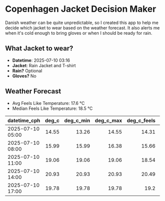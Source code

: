 
# Copenhagen Jacket Decision Maker

Danish weather can be quite unpredictable, so I created this app to help me decide which jacket to wear based on the weather forecast. 
It also alerts me when it's cold enough to bring gloves or when I should be ready for rain.

## What Jacket to wear?

- **Datetime**: 2025-07-10 03:16
- **Jacket**: Rain Jacket and T-shirt
- **Rain?** Optional
- **Gloves?** No

## Weather Forecast
- Avg Feels Like Temperature: 17.6 °C
- Median Feels Like Temperature: 18.5 °C

| datetime_cph     |   deg_c |   deg_c_min |   deg_c_max |   deg_c_feels | weather   | wind   | rain   |
|:-----------------|--------:|------------:|------------:|--------------:|:----------|:-------|:-------|
| 2025-07-10 05:00 |   14.55 |       13.26 |       14.55 |         14.31 | Clouds    | Low    | None   |
| 2025-07-10 08:00 |   15.99 |       15.99 |       16.38 |         15.66 | Clouds    | Low    | None   |
| 2025-07-10 11:00 |   19.06 |       19.06 |       19.06 |         18.54 | Clouds    | Low    | None   |
| 2025-07-10 14:00 |   20.93 |       20.93 |       20.93 |         20.49 | Rain      | Low    | Low    |
| 2025-07-10 17:00 |   19.78 |       19.78 |       19.78 |         19.2  | Clouds    | Low    | None   |
        